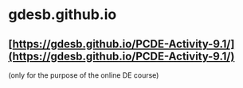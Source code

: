 # gdesb.github.io

## [https://gdesb.github.io/PCDE-Activity-9.1/](https://gdesb.github.io/PCDE-Activity-9.1/)
(only for the purpose of the online DE course)
